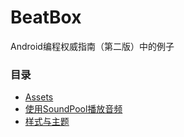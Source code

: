 # BeatBox
Android编程权威指南（第二版）中的例子

### 目录
* [Assets](https://github.com/uv-lab/BeatBox/tree/ch18)
* [使用SoundPool播放音频](https://github.com/uv-lab/BeatBox/tree/ch19)
* [样式与主题](https://github.com/uv-lab/BeatBox/tree/ch20)
